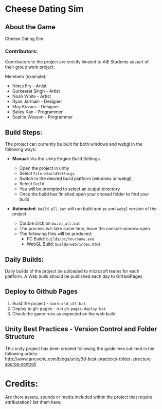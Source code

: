 # Cheese Dating Sim

## About the Game
Cheese Dating Sim

### Contributors:
Contributors to the project are strictly limated to AIE Students as part of their group work project.

Members (example):
 - Nines Fry - Artist
 - Gurkeerat Singh - Artist
 - Noah White - Artist
 - Ryan Jarmain - Designer
 - May Kovacs - Designer
 - Bailey Kan - Programmer
 - Sophie Wesson - Programmer


## Build Steps:
The project can currently be built for both windows and webgl in the following ways:

* **Manual:** Via the Unity Engine Build Settings.
  * Open the project in untiy
  * Select `File->BuildSettings`
  * Switch to the desired build platform (windows or webgl)
  * Select `Build`
  * You will be prompted to select an output directory
  * Once the build has finished open your chosed folder to find your build

* **Automated**: `build_all.bat` will run build and `pc` and `webgl` version of the project
  * Double click on `build_all.bat`
  * The process will take some time, leave the console window open
  * The following files will be produced:
    * PC Build: `builds/pc/YourGame.exe` 
    * WebGL Build: `builds/web/index.html`

## Daily Builds:
Daily builds of the project be uploaded to microsoft teams for each platform.
A Web build should be published each day to GitHubPages

## Deploy to Github Pages
1. Build the project - run `build_all.bat`
2. Deploy to gh-pages - run `gh-pages-deploy.bat`
3. Check the game runs as expected on the web build


## Unity Best Practices - Version Control and Folder Structure

This unity project has been created following the guidelines outlined in the following article.<br/>
http://www.arreverie.com/blogs/unity3d-best-practices-folder-structure-source-control/


# Credits:
 Are there assets, sounds or media included within the project that require attributation? list them here: